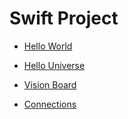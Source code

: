# Swift Project

* [Hello World](/swift-projects/hello-world.md)

* [Hello Universe](/swift-projects/hello-universe.md)

* [Vision Board](/swift-projects/vision-board.md)

* [Connections](/swift-projects/connections.md)
